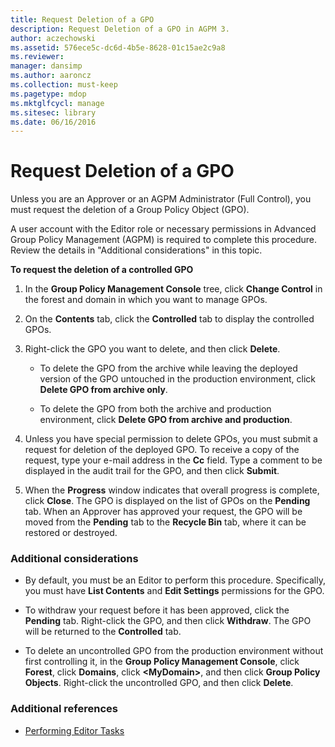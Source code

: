 ```yaml
---
title: Request Deletion of a GPO
description: Request Deletion of a GPO in AGPM 3.
author: aczechowski
ms.assetid: 576ece5c-dc6d-4b5e-8628-01c15ae2c9a8
ms.reviewer: 
manager: dansimp
ms.author: aaroncz
ms.collection: must-keep
ms.pagetype: mdop
ms.mktglfcycl: manage
ms.sitesec: library
ms.date: 06/16/2016
---
```



# Request Deletion of a GPO


Unless you are an Approver or an AGPM Administrator (Full Control), you must request the deletion of a Group Policy Object (GPO).

A user account with the Editor role or necessary permissions in Advanced Group Policy Management (AGPM) is required to complete this procedure. Review the details in "Additional considerations" in this topic.

**To request the deletion of a controlled GPO**

1.  In the **Group Policy Management Console** tree, click **Change Control** in the forest and domain in which you want to manage GPOs.

2.  On the **Contents** tab, click the **Controlled** tab to display the controlled GPOs.

3.  Right-click the GPO you want to delete, and then click **Delete**.

    -   To delete the GPO from the archive while leaving the deployed version of the GPO untouched in the production environment, click **Delete GPO from archive only**.

    -   To delete the GPO from both the archive and production environment, click **Delete GPO from archive and production**.

4.  Unless you have special permission to delete GPOs, you must submit a request for deletion of the deployed GPO. To receive a copy of the request, type your e-mail address in the **Cc** field. Type a comment to be displayed in the audit trail for the GPO, and then click **Submit**.

5.  When the **Progress** window indicates that overall progress is complete, click **Close**. The GPO is displayed on the list of GPOs on the **Pending** tab. When an Approver has approved your request, the GPO will be moved from the **Pending** tab to the **Recycle Bin** tab, where it can be restored or destroyed.

### Additional considerations

-   By default, you must be an Editor to perform this procedure. Specifically, you must have **List Contents** and **Edit Settings** permissions for the GPO.

-   To withdraw your request before it has been approved, click the **Pending** tab. Right-click the GPO, and then click **Withdraw**. The GPO will be returned to the **Controlled** tab.

-   To delete an uncontrolled GPO from the production environment without first controlling it, in the **Group Policy Management Console**, click **Forest**, click **Domains**, click **&lt;MyDomain&gt;**, and then click **Group Policy Objects**. Right-click the uncontrolled GPO, and then click **Delete**.

### Additional references

-   [Performing Editor Tasks](performing-editor-tasks-agpm30ops.md)

 

 





